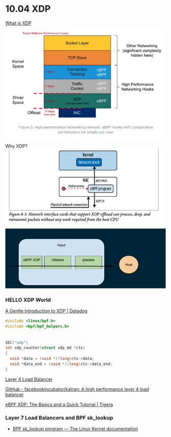 # 10.04 XDP


[What is XDP](https://en.wikipedia.org/wiki/Express_Data_Path)
![|525](Assets/media/10.04%20XDP/10.04%20XDP-image-2024-04-21-020620.png)


Why XDP?
![|600](Assets/media/10.04%20XDP/10.04%20XDP-image-2024-04-21-020709.png)

![](Assets/media/10.04%20XDP/10.04%20XDP-image-2024-04-21-234940.png)


### HELLO XDP World

[A Gentle Introduction to XDP | Datadog](https://www.datadoghq.com/blog/xdp-intro/)
```C
#include <linux/bpf.h>
#include <bpf/bpf_helpers.h>


SEC("xdp")
int xdp_counter(struct xdp_md *ctx)
{
  void *data = (void *)(long)ctx->data;
  void *data_end = (void *)(long)ctx->data_end;
}
```


[Layer 4 Load Balancer](https://cilium.io/use-cases/load-balancer/)

[GitHub - facebookincubator/katran: A high performance layer 4 load balancer](https://github.com/facebookincubator/katran)



[eBPF XDP: The Basics and a Quick Tutorial | Tigera](https://www.tigera.io/learn/guides/ebpf/ebpf-xdp/)




### Layer 7 Load Balancers and BPF sk_lookup
- [BPF sk\_lookup program — The Linux Kernel documentation](https://www.kernel.org/doc/html/latest/bpf/prog_sk_lookup.html)